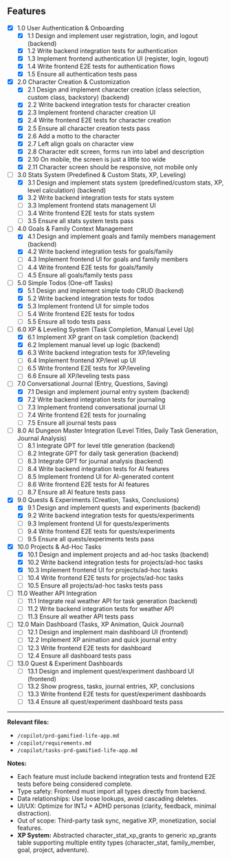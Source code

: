 ## Features

- [x] 1.0 User Authentication & Onboarding
  - [x] 1.1 Design and implement user registration, login, and logout (backend)
  - [x] 1.2 Write backend integration tests for authentication
  - [x] 1.3 Implement frontend authentication UI (register, login, logout)
  - [x] 1.4 Write frontend E2E tests for authentication flows
  - [x] 1.5 Ensure all authentication tests pass

- [x] 2.0 Character Creation & Customization
  - [x] 2.1 Design and implement character creation (class selection, custom class, backstory) (backend)
  - [x] 2.2 Write backend integration tests for character creation
  - [x] 2.3 Implement frontend character creation UI
  - [x] 2.4 Write frontend E2E tests for character creation
  - [x] 2.5 Ensure all character creation tests pass
  - [x] 2.6 Add a motto to the character
  - [x] 2.7 Left align goals on character view
  - [x] 2.8 Character edit screen, forms run into label and description
  - [x] 2.10 On mobile, the screen is just a little too wide
  - [x] 2.11 Character screen should be responsive, not mobile only

- [ ] 3.0 Stats System (Predefined & Custom Stats, XP, Leveling)
  - [x] 3.1 Design and implement stats system (predefined/custom stats, XP, level calculation) (backend)
  - [x] 3.2 Write backend integration tests for stats system
  - [ ] 3.3 Implement frontend stats management UI
  - [ ] 3.4 Write frontend E2E tests for stats system
  - [ ] 3.5 Ensure all stats system tests pass

- [ ] 4.0 Goals & Family Context Management
  - [x] 4.1 Design and implement goals and family members management (backend)
  - [x] 4.2 Write backend integration tests for goals/family
  - [ ] 4.3 Implement frontend UI for goals and family members
  - [ ] 4.4 Write frontend E2E tests for goals/family
  - [ ] 4.5 Ensure all goals/family tests pass

- [ ] 5.0 Simple Todos (One-off Tasks)
  - [x] 5.1 Design and implement simple todo CRUD (backend)
  - [x] 5.2 Write backend integration tests for todos
  - [x] 5.3 Implement frontend UI for simple todos
  - [ ] 5.4 Write frontend E2E tests for todos
  - [ ] 5.5 Ensure all todo tests pass

- [ ] 6.0 XP & Leveling System (Task Completion, Manual Level Up)
  - [x] 6.1 Implement XP grant on task completion (backend)
  - [x] 6.2 Implement manual level up logic (backend)
  - [x] 6.3 Write backend integration tests for XP/leveling
  - [ ] 6.4 Implement frontend XP/level up UI
  - [ ] 6.5 Write frontend E2E tests for XP/leveling
  - [ ] 6.6 Ensure all XP/leveling tests pass

- [ ] 7.0 Conversational Journal (Entry, Questions, Saving)
  - [x] 7.1 Design and implement journal entry system (backend)
  - [x] 7.2 Write backend integration tests for journaling
  - [ ] 7.3 Implement frontend conversational journal UI
  - [ ] 7.4 Write frontend E2E tests for journaling
  - [ ] 7.5 Ensure all journal tests pass

- [ ] 8.0 AI Dungeon Master Integration (Level Titles, Daily Task Generation, Journal Analysis)
  - [ ] 8.1 Integrate GPT for level title generation (backend)
  - [ ] 8.2 Integrate GPT for daily task generation (backend)
  - [ ] 8.3 Integrate GPT for journal analysis (backend)
  - [ ] 8.4 Write backend integration tests for AI features
  - [ ] 8.5 Implement frontend UI for AI-generated content
  - [ ] 8.6 Write frontend E2E tests for AI features
  - [ ] 8.7 Ensure all AI feature tests pass

- [x] 9.0 Quests & Experiments (Creation, Tasks, Conclusions)
  - [x] 9.1 Design and implement quests and experiments (backend)
  - [x] 9.2 Write backend integration tests for quests/experiments
  - [ ] 9.3 Implement frontend UI for quests/experiments
  - [ ] 9.4 Write frontend E2E tests for quests/experiments
  - [ ] 9.5 Ensure all quests/experiments tests pass

- [x] 10.0 Projects & Ad-Hoc Tasks
  - [x] 10.1 Design and implement projects and ad-hoc tasks (backend)
  - [x] 10.2 Write backend integration tests for projects/ad-hoc tasks
  - [x] 10.3 Implement frontend UI for projects/ad-hoc tasks
  - [ ] 10.4 Write frontend E2E tests for projects/ad-hoc tasks
  - [ ] 10.5 Ensure all projects/ad-hoc tasks tests pass

- [ ] 11.0 Weather API Integration
  - [ ] 11.1 Integrate real weather API for task generation (backend)
  - [ ] 11.2 Write backend integration tests for weather API
  - [ ] 11.3 Ensure all weather API tests pass

- [ ] 12.0 Main Dashboard (Tasks, XP Animation, Quick Journal)
  - [ ] 12.1 Design and implement main dashboard UI (frontend)
  - [ ] 12.2 Implement XP animation and quick journal entry
  - [ ] 12.3 Write frontend E2E tests for dashboard
  - [ ] 12.4 Ensure all dashboard tests pass

- [ ] 13.0 Quest & Experiment Dashboards
  - [ ] 13.1 Design and implement quest/experiment dashboard UI (frontend)
  - [ ] 13.2 Show progress, tasks, journal entries, XP, conclusions
  - [ ] 13.3 Write frontend E2E tests for quest/experiment dashboards
  - [ ] 13.4 Ensure all quest/experiment dashboard tests pass

---

**Relevant files:**

- `/copilot/prd-gamified-life-app.md`
- `/copilot/requirements.md`
- `/copilot/tasks-prd-gamified-life-app.md`

**Notes:**

- Each feature must include backend integration tests and frontend E2E tests before being considered complete.
- Type safety: Frontend must import all types directly from backend.
- Data relationships: Use loose lookups, avoid cascading deletes.
- UI/UX: Optimize for INTJ + ADHD personas (clarity, feedback, minimal distraction).
- Out of scope: Third-party task sync, negative XP, monetization, social features.
- **XP System:** Abstracted character_stat_xp_grants to generic xp_grants table supporting multiple entity types (character_stat, family_member, goal, project, adventure).
